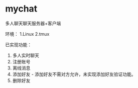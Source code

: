 mychat
====

多人聊天聊天服务器+客户端

环境：
   1.Linux
   2.tmux
	
已实现功能：
   1. 多人实时聊天
   2. 注册账号
   3. 离线消息
   4. 添加好友  -  添加好友不需对方允许，未实现添加好友验证功能。
   5. 删除好友
    

